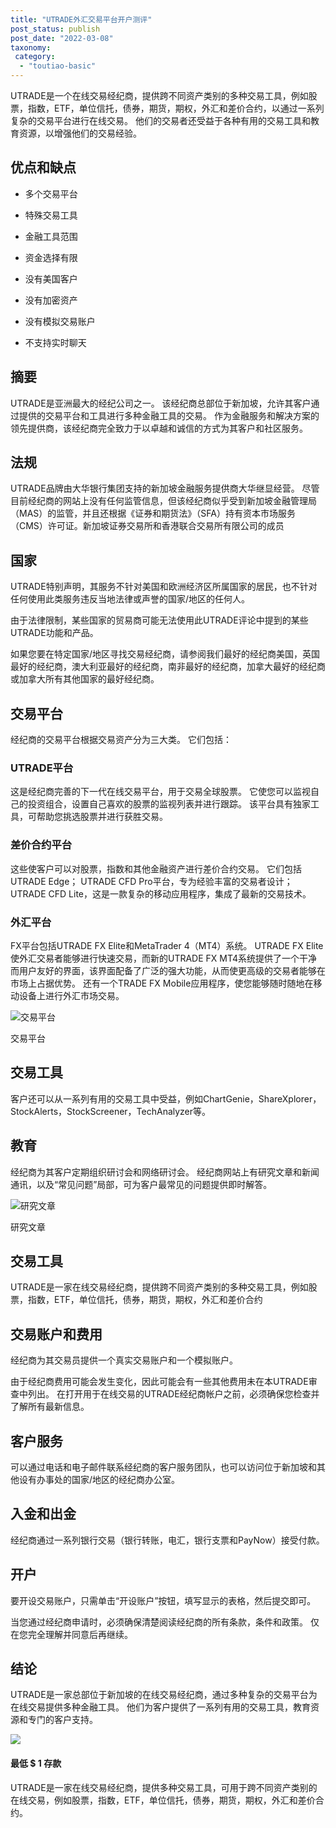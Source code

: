 ```yaml
---
title: "UTRADE外汇交易平台开户测评"
post_status: publish
post_date: "2022-03-08"
taxonomy:
 category: 
  - "toutiao-basic"
---
```


UTRADE是一个在线交易经纪商，提供跨不同资产类别的多种交易工具，例如股票，指数，ETF，单位信托，债券，期货，期权，外汇和差价合约，以通过一系列复杂的交易平台进行在线交易。 他们的交易者还受益于各种有用的交易工具和教育资源，以增强他们的交易经验。

## 优点和缺点

- 多个交易平台

- 特殊交易工具

- 金融工具范围

- 资金选择有限

- 没有美国客户

- 没有加密资产

- 没有模拟交易账户

- 不支持实时聊天


## 摘要

UTRADE是亚洲最大的经纪公司之一。 该经纪商总部位于新加坡，允许其客户通过提供的交易平台和工具进行多种金融工具的交易。 作为金融服务和解决方案的领先提供商，该经纪商完全致力于以卓越和诚信的方式为其客户和社区服务。

## 法规

UTRADE品牌由大华银行集团支持的新加坡金融服务提供商大华继显经营。 尽管目前经纪商的网站上没有任何监管信息，但该经纪商似乎受到新加坡金融管理局（MAS）的监管，并且还根据《证券和期货法》（SFA）持有资本市场服务（CMS）许可证。新加坡证券交易所和香港联合交易所有限公司的成员

## 国家

UTRADE特别声明，其服务不针对美国和欧洲经济区所属国家的居民，也不针对任何使用此类服务​​违反当地法律或声誉的国家/地区的任何人。

由于法律限制，某些国家的贸易商可能无法使用此UTRADE评论中提到的某些UTRADE功能和产品。

如果您要在特定国家/地区寻找交易经纪商，请参阅我们最好的经纪商美国，英国最好的经纪商，澳大利亚最好的经纪商，南非最好的经纪商，加拿大最好的经纪商或加拿大所有其他国家的最好经纪商。

## 交易平台

经纪商的交易平台根据交易资产分为三大类。 它们包括：

### UTRADE平台

这是经纪商完善的下一代在线交易平台，用于交易全球股票。 它使您可以监视自己的投资组合，设置自己喜欢的股票的监视列表并进行跟踪。 该平台具有独家工具，可帮助您挑选股票并进行获胜交易。

### 差价合约平台

这些使客户可以对股票，指数和其他金融资产进行差价合约交易。 它们包括UTRADE Edge； UTRADE CFD Pro平台，专为经验丰富的交易者设计； UTRADE CFD Lite，这是一款复杂的移动应用程序，集成了最新的交易技术。

### 外汇平台

FX平台包括UTRADE FX Elite和MetaTrader 4（MT4）系统。 UTRADE FX Elite使外汇交易者能够进行快速交易，而新的UTRADE FX MT4系统提供了一个干净而用户友好的界面，该界面配备了广泛的强大功能，从而使更高级的交易者能够在市场上占据优势。 还有一个TRADE FX Mobile应用程序，使您能够随时随地在移动设备上进行外汇市场交易。

![交易平台](https://cdn.fendou.la/funstoutiao/2020/11/UTRADE-Review-Trading-Platform.jpg "交易平台")

交易平台

## 交易工具

客户还可以从一系列有用的交易工具中受益，例如ChartGenie，ShareXplorer，StockAlerts，StockScreener，TechAnalyzer等。

## 教育

经纪商为其客户定期组织研讨会和网络研讨会。 经纪商网站上有研究文章和新闻通讯，以及“常见问题”局部，可为客户最常见的问题提供即时解答。

![研究文章](https://cdn.fendou.la/funstoutiao/2020/11/UTRADE-Review-Research-Articles.jpg "研究文章")

研究文章

## 交易工具

UTRADE是一家在线交易经纪商，提供跨不同资产类别的多种交易工具，例如股票，指数，ETF，单位信托，债券，期货，期权，外汇和差价合约

## 交易账户和费用

经纪商为其交易员提供一个真实交易账户和一个模拟账户。

由于经纪商费用可能会发生变化，因此可能会有一些其他费用未在本UTRADE审查中列出。 在打开用于在线交易的UTRADE经纪商帐户之前，必须确保您检查并了解所有最新信息。

## 客户服务

可以通过电话和电子邮件联系经纪商的客户服务团队，也可以访问位于新加坡和其他设有办事处的国家/地区的经纪商办公室。

## 入金和出金

经纪商通过一系列银行交易（银行转账，电汇，银行支票和PayNow）接受付款。

## 开户

要开设交易账户，只需单击“开设账户”按钮，填写显示的表格，然后提交即可。

当您通过经纪商申请时，必须确保清楚阅读经纪商的所有条款，条件和政策。 仅在您完全理解并同意后再继续。

## 结论

UTRADE是一家总部位于新加坡的在线交易经纪商，通过多种复杂的交易平台为在线交易提供多种金融工具。 他们为客户提供了一系列有用的交易工具，教育资源和专门的客户支持。

![](https://cdn.fendou.la/funstoutiao/2020/11/UTRADE-Logo.png)

#### 最低 $ 1 存款

UTRADE是一家在线交易经纪商，提供多种交易工具，可用于跨不同资产类别的在线交易，例如股票，指数，ETF，单位信托，债券，期货，期权，外汇和差价合约。
